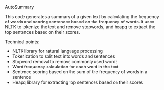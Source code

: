 AutoSummary

This code generates a summary of a given text by calculating the frequency of words and scoring sentences based on the frequency of words. It uses NLTK to tokenize the text and remove stopwords, and heapq to extract the top sentences based on their scores.

Technical points:

* NLTK library for natural language processing
* Tokenization to split text into words and sentences
* Stopword removal to remove commonly used words
* Word frequency calculation for each word in the text
* Sentence scoring based on the sum of the frequency of words in a sentence
* Heapq library for extracting top sentences based on their scores
